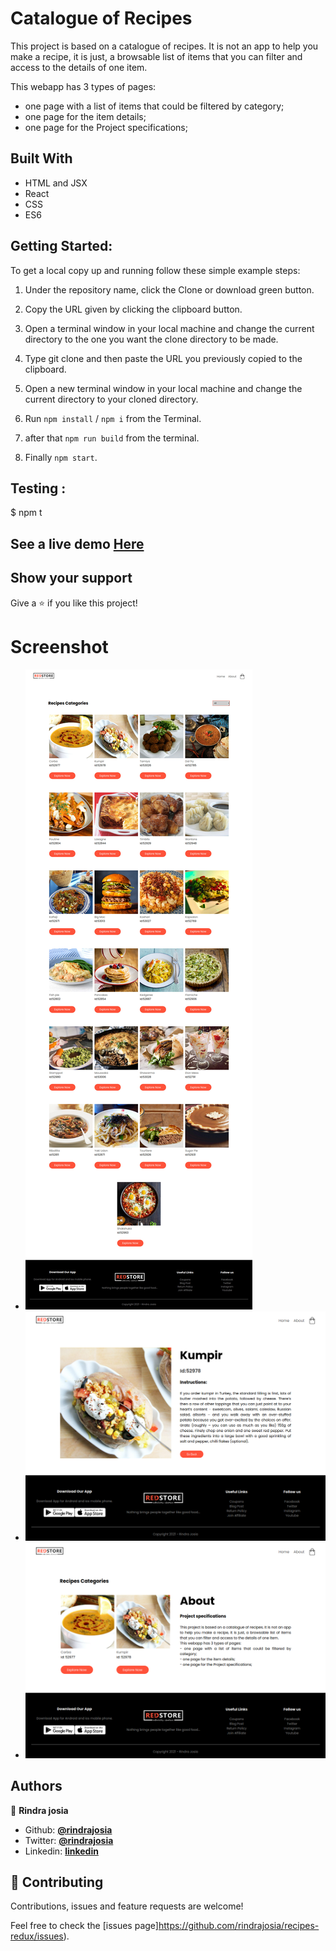 # Catalogue of Recipes
This project is based on a catalogue of recipes. It is not an app to help you make a recipe, it is just, a browsable list of items that you can filter and access to the details of one item.

This webapp has 3 types of pages:
* one page with a list of items that could be filtered by category;
* one page for the item details;
* one page for the Project specifications;

## Built With
* HTML and JSX
* React
* CSS
* ES6

## Getting Started:

To get a local copy up and running follow these simple example steps:

1. Under the repository name, click the Clone or download green button.

2. Copy the URL given by clicking the clipboard button.


3. Open a terminal window in your local machine and change the current directory to the one you
   want the clone directory to be made.

4. Type  git clone and then paste the URL you previously copied to the clipboard.

5. Open a new terminal window in your local machine and change the current directory to your
   cloned directory.

6. Run `npm install` / `npm i` from the Terminal.

7. after that `npm run build` from the terminal.

8. Finally `npm start`.

## Testing :

$ npm t

## See a live demo [Here](https://recipe-rindra.herokuapp.com/)

## Show your support
Give a ⭐️ if you like this project!


# Screenshot

* ![Home](./docx/1.jpg)
* ![Details](./docx/2.png)
* ![About](./docx/3.png)

## Authors

👤 **Rindra josia**

* Github: **[@rindrajosia](https://github.com/rindrajosia)**
* Twitter: **[@rindrajosia](https://twitter.com/josia_rindra)**
* Linkedin: **[linkedin](https://www.linkedin.com/in/rindrajosia/)**

## 🤝 Contributing

Contributions, issues and feature requests are welcome!

Feel free to check the [issues page]https://github.com/rindrajosia/recipes-redux/issues).
